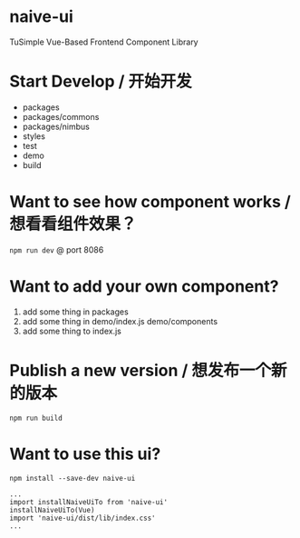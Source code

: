 # naive-ui
TuSimple Vue-Based Frontend Component Library
# Start Develop / 开始开发
- packages
- packages/commons
- packages/nimbus
- styles
- test
- demo
- build
# Want to see how component works / 想看看组件效果？
`npm run dev` @ port 8086
# Want to add your own component?
1. add some thing in packages
2. add some thing in demo/index.js demo/components
3. add some thing to index.js
# Publish a new version / 想发布一个新的版本
`npm run build`
# Want to use this ui?
`npm install --save-dev naive-ui`
```
...
import installNaiveUiTo from 'naive-ui'
installNaiveUiTo(Vue)
import 'naive-ui/dist/lib/index.css'
...
```
